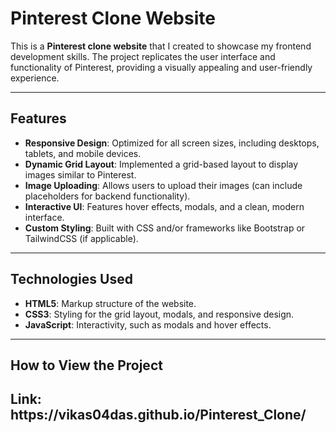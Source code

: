# Pinterest Clone Website  

This is a **Pinterest clone website** that I created to showcase my frontend development skills. The project replicates the user interface and functionality of Pinterest, providing a visually appealing and user-friendly experience.

---

## Features  

- **Responsive Design**: Optimized for all screen sizes, including desktops, tablets, and mobile devices.  
- **Dynamic Grid Layout**: Implemented a grid-based layout to display images similar to Pinterest.  
- **Image Uploading**: Allows users to upload their images (can include placeholders for backend functionality).  
- **Interactive UI**: Features hover effects, modals, and a clean, modern interface.  
- **Custom Styling**: Built with CSS and/or frameworks like Bootstrap or TailwindCSS (if applicable).  

---

## Technologies Used  

- **HTML5**: Markup structure of the website.  
- **CSS3**: Styling for the grid layout, modals, and responsive design.  
- **JavaScript**: Interactivity, such as modals and hover effects.  

---

## How to View the Project  

<h2>Link: https://vikas04das.github.io/Pinterest_Clone/ </h2>
